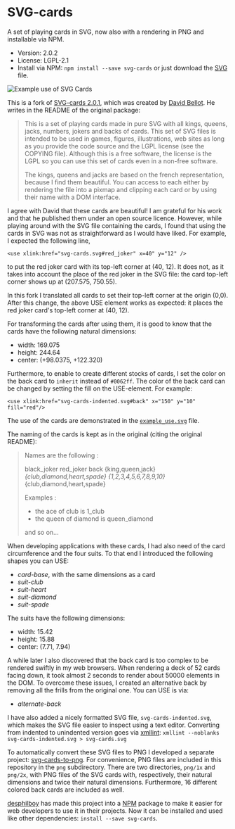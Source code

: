 SVG-cards
=========

A set of playing cards in SVG, now also with a rendering in PNG and
installable via NPM.

*   Version: 2.0.2
*   License: LGPL-2.1
*   Install via NPM: `npm install --save svg-cards` or just download the
    [SVG](https://raw.githubusercontent.com/htdebeer/SVG-cards/master/svg-cards.svg)
    file.

![Example use of SVG
Cards](https://raw.githubusercontent.com/htdebeer/SVG-cards/master/example_use.png)

This is a fork of [SVG-cards 2.0.1](http://svg-cards.sourceforge.net/), which
was created by [David Bellot](http://david.bellot.free.fr/). He writes in the
README of the original package:

> This is a set of playing cards made in pure SVG with all kings, queens,
> jacks, numbers, jokers and backs of cards. This set of SVG files is intended
> to be used in games, figures, illustrations, web sites as long as you
> provide the code source and the LGPL license (see the COPYING file).
> Although this is a free software, the license is the LGPL so you can use
> this set of cards even in a non-free software.
>
> The kings, queens and jacks are based on the french representation, because
> I find them beautiful. You can access to each either by rendering the file
> into a pixmap and clipping each card or by using their name with a DOM
> interface.

I agree with David that these cards are beautiful! I am grateful for his work
and that he published them under an open source licence. However, while playing
around with the SVG file containing the cards, I found that using the cards in
SVG was not as straightforward as I would have liked. For example, I expected
the following line,

    <use xlink:href="svg-cards.svg#red_joker" x=40" y="12" />

to put the red joker card with its top-left corner at (40, 12). It does not,
as it takes into account the place of the red joker in the SVG file: the card
top-left corner shows up at (207.575, 750.55).

In this fork I translated all cards to set their top-left corner at the origin
(0,0). After this change, the above USE element works as expected: it places
the red joker card's top-left corner at (40, 12).

For transforming the cards after using them, it is good to know that the
cards have the following natural dimensions:

- width: 169.075
- height: 244.64
- center: (+98.0375, +122.320)

Furthermore, to enable to create different stocks of cards, I set the color on
the back card to `inherit` instead of `#0062ff`. The color of the back card can
be changed by setting the fill on the USE-element. For example:

    <use xlink:href="svg-cards-indented.svg#back" x="150" y="10" fill="red"/>

The use of the cards are demonstrated in the
[`example_use.svg`](https://raw.githubusercontent.com/htdebeer/SVG-cards/master/example_use.svg) file.

The naming of the cards is kept as in the original (citing the original
README):

> Names are the following :
>
> black_joker red_joker back {king,queen,jack}_{club,diamond,heart,spade}
> {1,2,3,4,5,6,7,8,9,10}_{club,diamond,heart,spade}
>
> Examples :
> - the ace of club is 1_club
> - the queen of diamond is queen_diamond
>
> and so on...

When developing applications with these cards, I had also need of the card
circumference and the four suits. To that end I introduced the following
shapes you can USE:

- *card-base*, with the same dimensions as a card
- *suit-club*
- *suit-heart*
- *suit-diamond*
- *suit-spade*

The suits have the following dimensions:

- width: 15.42
- height: 15.88
- center: (7.71, 7.94)

A while later I also discovered that the back card is too complex to be
rendered swiftly in my web browsers. When rendering a deck of 52 cards facing
down, it took almost 2 seconds to render about 50000 elements in the DOM. To
overcome these issues, I created an alternative back by removing all the
frills from the original
one. You can USE is via:

- *alternate-back*

I have also added a nicely formatted SVG file, `svg-cards-indented.svg`, which
makes the SVG file easier to inspect using a text editor. Converting from
indented to unindented version goes via
[xmllint](http://xmlsoft.org/xmllint.html):  `xmllint --noblanks
svg-cards-indented.svg > svg-cards.svg`

To automatically convert these SVG files to PNG I developed a separate
project: [svg-cards-to-png](https://github.com/htdebeer/svg-cards-to-png). For
convenience, PNG files are included in this repository in the `png`
subdirectory. There are two directories, `png/1x` and `png/2x`, with PNG
files of the SVG cards with, respectively, their natural dimensions and twice
their natural dimensions. Furthermore, 16 different colored back cards are
included as well.

[desphilboy](https://github.com/desphilboy) has made this project into a
[NPM](https://www.npmjs.com/) package to make it easier for web developers to
use it in their projects. Now it can be installed and used like other
dependencies: `install --save svg-cards`.
